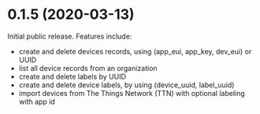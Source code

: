 <!--
M.m.p (YYYY-MM-DD)
==================
Add a summary of this release.

**BREAKING CHANGES**:

* Some change which breaks API or ABI compatiblity with.


Feature enhancements:

* [Link to github PR]():
  A new feature.

Bug fixes:

* [Link to github PR]():
  A bugfix.
-->


0.1.5 (2020-03-13)
==================
Initial public release. Features include:
* create and delete devices records, using (app_eui, app_key, dev_eui) or UUID
* list all device records from an organization
* create and delete labels by UUID
* create and delete device labels, by using (device_uuid, label_uuid)
* import devices from The Things Network (TTN) with optional labeling with app id